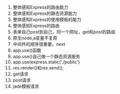 1. 整体感知Express的路由能力
2. 整体感知Express的静态资源能力
3. 整体感知Express的使用模板的能力
4. 整体感知Express的路由
5. 表单自己post到自己，同一个网址，get和post的路由
6. 原生node,a变量不复原
7. 中间件的顺序很重要，next
8. app.use()函数
9. app.use()自己做一个静态资源服务
10. app.use(express.static('./public')
11. res.render()和res.send();
12. get请求
13. post请求
14. jade模板请求
